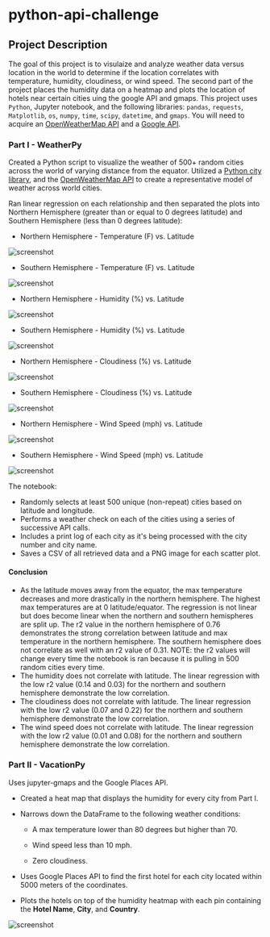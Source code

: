 # python-api-challenge

## Project Description

The goal of this project is to visulaize and analyze weather data versus location in the world to determine if the location correlates with temperature, humidity, cloudiness, or wind speed. The second part of the project places the humidity data on a heatmap and plots the location of hotels near certain cities uing the google API and gmaps. This project uses `Python`, Jupyter notebook, and the following libraries: `pandas`, `requests`, `Matplotlib`, `os`, `numpy`, `time`, `scipy`, `datetime`, and `gmaps`. You will need to acquire an [OpenWeatherMap API](https://openweathermap.org/api) and a [Google API](https://support.google.com/googleapi/answer/6158862?hl=en). 

### Part I - WeatherPy

Created a Python script to visualize the weather of 500+ random cities across the world of varying distance from the equator. Utilized a [Python city library](https://pypi.python.org/pypi/citipy), and the [OpenWeatherMap API](https://openweathermap.org/api) to create a representative model of weather across world cities.

Ran linear regression on each relationship and then separated the plots into Northern Hemisphere (greater than or equal to 0 degrees latitude) and Southern Hemisphere (less than 0 degrees latitude):

* Northern Hemisphere - Temperature (F) vs. Latitude

![screenshot](/WeatherPy/Images/LinReg%20Northern%20Hemisphere%20Max%20Temps%20vs.%20Latitude.png)

* Southern Hemisphere - Temperature (F) vs. Latitude

![screenshot](/WeatherPy/Images/LinReg%20Southern%20Hemisphere%20Max%20Temps%20vs.%20Latitude.png)

* Northern Hemisphere - Humidity (%) vs. Latitude

![screenshot](/WeatherPy/Images/LinReg%20Northern%20Hemisphere%20Humidity%20vs.%20Latitude.png)

* Southern Hemisphere - Humidity (%) vs. Latitude

![screenshot](/WeatherPy/Images/LinReg%20Southern%20Hemisphere%20Humidity%20vs.%20Latitude.png)

* Northern Hemisphere - Cloudiness (%) vs. Latitude

![screenshot](/WeatherPy/Images/LinReg%20Northern%20Hemisphere%20Cloudiness%20vs.%20Latitude.png)

* Southern Hemisphere - Cloudiness (%) vs. Latitude

![screenshot](/WeatherPy/Images/LinReg%20Southern%20Hemisphere%20Cloudiness%20vs.%20Latitude.png)

* Northern Hemisphere - Wind Speed (mph) vs. Latitude

![screenshot](/WeatherPy/Images/LinReg%20Northern%20Hemisphere%20Wind%20Speed%20vs.%20Latitude.png)

* Southern Hemisphere - Wind Speed (mph) vs. Latitude

![screenshot](/WeatherPy/Images/LinReg%20Southern%20Hemisphere%20Wind%20Speed%20vs.%20Latitude.png)

The notebook:

* Randomly selects at least 500 unique (non-repeat) cities based on latitude and longitude.
* Performs a weather check on each of the cities using a series of successive API calls.
* Includes a print log of each city as it's being processed with the city number and city name.
* Saves a CSV of all retrieved data and a PNG image for each scatter plot.

#### Conclusion
* As the latitude moves away from the equator, the max temperature decreases and more drastically in the northern hemisphere. The highest max temperatures are at 0 latitude/equator. The regression is not linear but does become linear when the northern and southern hemispheres are split up. The r2 value in the northern hemisphere of 0.76 demonstrates the strong correlation between latitude and max temperature in the northern hemisphere. The southern hemisphere does not correlate as well with an r2 value of 0.31. NOTE: the r2 values will change every time the notebook is ran because it is pulling in 500 random cities every time.
* The humidity does not correlate with latitude. The linear regression with the low r2 value (0.14 and 0.03) for the northern and southern hemisphere demonstrate the low correlation.
* The cloudiness does not correlate with latitude. The linear regression with the low r2 value (0.07 and 0.22) for the northern and southern hemisphere demonstrate the low correlation.
* The wind speed does not correlate with latitude. The linear regression with the low r2 value (0.01 and 0.08) for the northern and southern hemisphere demonstrate the low correlation.


### Part II - VacationPy

Uses jupyter-gmaps and the Google Places API.

* Created a heat map that displays the humidity for every city from Part I.

* Narrows down the DataFrame to the following weather conditions:

  * A max temperature lower than 80 degrees but higher than 70.

  * Wind speed less than 10 mph.

  * Zero cloudiness.

* Uses Google Places API to find the first hotel for each city located within 5000 meters of the coordinates.

* Plots the hotels on top of the humidity heatmap with each pin containing the **Hotel Name**, **City**, and **Country**.

![screenshot](/VacationPy/Images/Heat%20Map%20with%20Markers.png)
